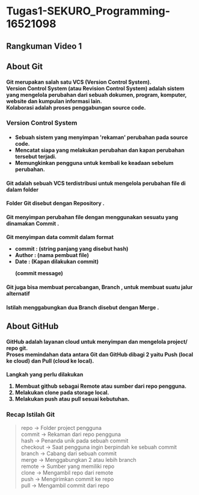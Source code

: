 # Tugas1-SEKURO_Programming-16521098


<h2> Rangkuman Video 1 </h2>

<h2> About Git </h2>

<h4>Git merupakan salah satu VCS (Version Control System).
<br>Version Control System (atau Revision Control System) adalah sistem yang mengelola perubahan dari sebuah dokumen, program, komputer, website dan kumpulan informasi lain.
<br> <strong> Kolaborasi</strong> adalah proses penggabungan source code. </h4>

<h3> <strong> Version Control System </strong> </h3>
<h4><ul>
<li> Sebuah sistem yang menyimpan 'rekaman' perubahan pada source code.
<li> Mencatat siapa yang melakukan perubahan dan kapan perubahan tersebut terjadi.
<li> Memungkinkan pengguna untuk kembali ke keadaan sebelum perubahan.
</ul></h4>

#### Git adalah sebuah VCS terdistribusi untuk mengelola perubahan file di dalam folder
<h4> Folder Git disebut dengan <strong> Repository </strong>. </h4> 

<h4> Git menyimpan perubahan file dengan menggunakan sesuatu yang dinamakan <strong> Commit </strong>. </h4>

<h4> Git menyimpan data commit dalam format 
<ul>
<li>commit : (string panjang yang disebut hash) 
<li> Author : (nama pembuat file) 
<li> Date   : (Kapan dilakukan commit) 

(commit message) </ul></h4>

<h4> Git juga bisa membuat percabangan, <strong> Branch </strong>, untuk membuat suatu jalur alternatif </h4>
<h4> Istilah menggabungkan dua Branch disebut dengan <strong> Merge </strong>. </h4>

<h2> About GitHub </h2>

<h4> GitHub adalah layanan cloud untuk menyimpan dan mengelola project/ repo git. 
<br> Proses memindahan data antara Git dan GitHub dibagi 2 yaitu <strong> Push </strong> (local ke cloud) dan <strong> Pull  </strong> (cloud ke local).</h4>

<h4> Langkah yang perlu dilakukan 
<ol>
<li> Membuat github sebagai <strong> Remote </strong> atau sumber dari repo pengguna.
<li> Melakukan <strong> clone </strong> pada storage local.
<li> Melakukan <strong> push </strong> atau <strong> pull </strong> sesuai kebutuhan. </h4>

<h3> <strong> Recap Istilah Git </strong> </h3>

> repo      -> Folder project pengguna<br>
> commit    -> Rekaman dari repo pengguna<br>
> hash      -> Penanda unik pada sebuah commit<br>
> checkout  -> Saat pengguna ingin berpindah ke sebuah commit<br>
> branch    -> Cabang dari sebuah commit<br>
> merge     -> Menggabungkan 2 atau lebih branch<br>
> remote    -> Sumber yang memiliki repo<br> 
> clone     -> Mengambil repo dari remote<br>
> push      -> Mengirimkan commit ke repo<br>
> pull      -> Mengambil commit dari repo <br>
